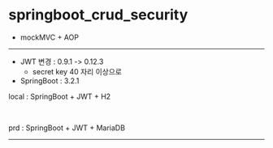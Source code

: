 # springboot_crud_security
- mockMVC + AOP

***



- JWT 변경 : 0.9.1 ->  0.12.3
  - secret key 40 자리 이상으로
- SpringBoot : 3.2.1

local : SpringBoot + JWT + H2  

<br/>

prd : SpringBoot + JWT + MariaDB


***
